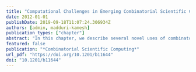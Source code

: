 ```yaml
---
title: "Computational Challenges in Emerging Combinatorial Scientific Computing Applications"
date: 2012-01-01
publishDate: 2019-09-18T11:07:24.306934Z
authors: [admin, madduri-kamesh]
publication_types: ["chapter"]
abstract: "In this chapter, we describe several novel uses of combinatorial techniques that have found widespread use in realms outside traditional scientific computing. The “emerging” scientific disciplines of social and technological network analysis and computational molecular biology serve as the backdrop for our discussion. As illustrative case studies, we present two key problems in each of these areas. Most typical formulations of our chosen case studies are NP-hard optimization problems on graphs, and hence a great variety of new approximation algorithms and heuristics are being designed to solve them. We will provide a high-level overview of the problems, review some popular algorithmic strategies to solve them, and then focus our discussion on interesting combinatorial routines that these methods typically employ. Keeping with this book’s recurring theme of efficient “large-scale computing,” we highlight the state-of-the-art parallel approaches for solving these problems, and out-line challenges that may hinder scalable implementations on current parallel platforms."
featured: false
publication: "*Combinatorial Scientific Computing*"
url_pdf: "https://doi.org/10.1201/b11644"
doi: "10.1201/b11644"
---
```


